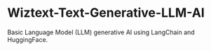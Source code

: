 # Wiztext-Text-Generative-LLM-AI
Basic Language Model (LLM) generative AI using LangChain and HuggingFace. 

